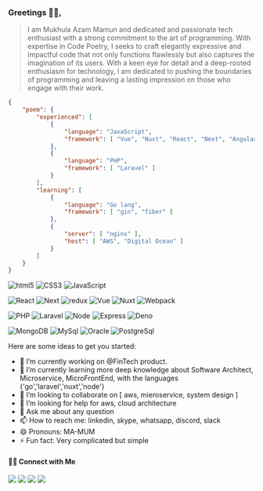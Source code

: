 ### Greetings 👋✨,


> I am Mukhula Azam Mamun and dedicated and passionate tech enthusiast with a strong commitment to the art of programming. With expertise in Code Poetry, I seeks to craft elegantly expressive and impactful code that not only functions flawlessly but also captures the imagination of its users. With a keen eye for detail and a deep-rooted enthusiasm for technology, I am dedicated to pushing the boundaries of programming and leaving a lasting impression on those who engage with their work. 
```JSON
{
    "poem": {
        "experienced": [
            {
                "language": "JavaScript",
                "framework": [ "Vue", "Nuxt", "React", "Next", "Angular", "Node", "Express", "NestJs" ]
            },
            {
                "language": "PHP",
                "framework": [ "Laravel" ]
            }
        ],
        "learning": [
            {
                "language": "Go lang",
                "framework": [ "gin", "fiber" ]
            },
            {
                "server": [ "nginx" ],
                "host": [ "AWS", "Digital Ocean" ]
            }
        ]
    }
}
```

<p>
<img alt="html5" src="https://img.shields.io/badge/-HTML5-E34F26?style=flat-square&logo=html5&logoColor=white" />
<img alt="CSS3" src="https://img.shields.io/badge/-CSS3-E34F26?style=flat-square&logo=css3&logoColor=white" />
<img alt="JavaScript" src="https://img.shields.io/badge/-JavaScript-F7DF1E?style=flat-square&logo=Javascript&logoColor=white" />
</p>
<p>
<img alt="React" src="https://img.shields.io/badge/-React-45b8d8?style=flat-square&logo=react&logoColor=white" />
<img alt="Next" src="https://img.shields.io/badge/-Next js-45b8d8?style=flat-square&logo=Next.js&logoColor=white" />
<img alt="redux" src="https://img.shields.io/badge/-Redux-764ABC?style=flat-square&logo=redux&logoColor=white" />
<img alt="Vue" src="https://img.shields.io/badge/-Vue-4FC08D?style=flat-square&logo=Vue.js&logoColor=white" />
<img alt="Nuxt" src="https://img.shields.io/badge/-Nuxt js-4FC08D?style=flat-square&logo=Nuxt.js&logoColor=white" />
<img alt="Webpack" src="https://img.shields.io/badge/-Webpack-8DD6F9?style=flat-square&logo=webpack&logoColor=white" /> 
</p>
<p>
  <img alt="PHP" src="https://img.shields.io/badge/-PHP-777BB4?style=flat-square&logo=php&logoColor=white" />
  <img alt="Laravel" src="https://img.shields.io/badge/-Laravel-FF2D20?style=flat-square&logo=laravel&logoColor=white" />
  <img alt="Node" src="https://img.shields.io/badge/-Node js-339933?style=flat-square&logo=node.js&logoColor=white" />
  <img alt="Express" src="https://img.shields.io/badge/-Express js-339933?style=flat-square&logo=express&logoColor=white" />
  <img alt="Deno" src="https://img.shields.io/badge/-Deno js-339933?style=flat-square&logo=deno&logoColor=white" />
</p>
<p>
  <img alt="MongoDB" src="https://img.shields.io/badge/-MongoDB-13aa52?style=flat-square&logo=mongodb&logoColor=white" />
  <img alt="MySql" src="https://img.shields.io/badge/-MySql-4479A1?style=flat-square&logo=mysql&logoColor=white" />
  <img alt="Oracle" src="https://img.shields.io/badge/-Oracle-F80000?style=flat-square&logo=Oracle&logoColor=white" />
  <img alt="PostgreSql" src="https://img.shields.io/badge/-PostgreSql-4169E1?style=flat-square&logo=postgresql&logoColor=white" />
</p>

[comment]: <> (<p>)

[comment]: <> (  <img alt="github actions" src="https://img.shields.io/badge/-Github_Actions-2088FF?style=flat-square&logo=github-actions&logoColor=white" />)

[comment]: <> (  <img alt="Google Cloud Platform" src="https://img.shields.io/badge/-Google_Cloud_Platform-1a73e8?style=flat-square&logo=google-cloud&logoColor=white" />)

[comment]: <> (  <img alt="TypeScript" src="https://img.shields.io/badge/-TypeScript-007ACC?style=flat-square&logo=typescript&logoColor=white" />)

[comment]: <> (  <img alt="Insomnia" src="https://img.shields.io/badge/-Insomnia-5849BE?style=flat-square&logo=insomnia&logoColor=white" />)

[comment]: <> (  <img alt="Apollo" src="https://img.shields.io/badge/-Apollo%20GraphQL-311C87?style=flat-square&logo=apollo-graphql&logoColor=white" />)

[comment]: <> (  <img alt="Heroku" src="https://img.shields.io/badge/-Heroku-430098?style=flat-square&logo=heroku&logoColor=white" />)
  
[comment]: <> (  <img alt="ReactiveX" src="https://img.shields.io/badge/-RxJs-B7178C?style=flat-square&logo=reactivex&logoColor=white" />)

[comment]: <> (  <img alt="GraphQL" src="https://img.shields.io/badge/-GraphQL-E10098?style=flat-square&logo=graphql&logoColor=white" />)

[comment]: <> (  <img alt="Sass" src="https://img.shields.io/badge/-Sass-CC6699?style=flat-square&logo=sass&logoColor=white" />)

[comment]: <> (  <img alt="Styled Components" src="https://img.shields.io/badge/-Styled_Components-db7092?style=flat-square&logo=styled-components&logoColor=white" />)

[comment]: <> (  <img alt="git" src="https://img.shields.io/badge/-Git-F05032?style=flat-square&logo=git&logoColor=white" />)

[comment]: <> (  <img alt="NestJs" src="https://img.shields.io/badge/-NestJs-ea2845?style=flat-square&logo=nestjs&logoColor=white" />)

[comment]: <> (  <img alt="angular" src="https://img.shields.io/badge/-Angular-DD0031?style=flat-square&logo=angular&logoColor=white" />)

[comment]: <> (  <img alt="npm" src="https://img.shields.io/badge/-NPM-CB3837?style=flat-square&logo=npm&logoColor=white" />)
  
[comment]: <> (  <img alt="Brave browser" src="https://img.shields.io/badge/-Brave_Browser-FB542B?style=flat-square&logo=brave&logoColor=white" />)

[comment]: <> (  <img alt="Rollup" src="https://img.shields.io/badge/-Rollup-EC4A3F?style=flat-square&logo=rollup.js&logoColor=white" />)

[comment]: <> (  <img alt="d3js" src="https://img.shields.io/badge/-D3.js-F9A03C?style=flat-square&logo=d3.js&logoColor=white" />)

[comment]: <> (  <img alt="Prettier" src="https://img.shields.io/badge/-Prettier-F7B93E?style=flat-square&logo=prettier&logoColor=white" />)

[comment]: <> (</p>)

Here are some ideas to get you started:

- 🔭 I’m currently working on @FinTech product.
- 🌱 I’m currently learning more deep knowledge about Software Architect, Microservice, MicroFrontEnd, with the languages {'go','laravel','nuxt','node'}
- 👯 I’m looking to collaborate on [ aws, mieroservice, system design ]
- 🤔 I’m looking for help for aws, cloud architecture
- 💬 Ask me about any question
- 📫 How to reach me: linkedin, skype, whatsapp, discord, slack
- 😄 Pronouns: MA-MUM
- ⚡ Fun fact: Very complicated but simple 





#### 🤝🏻 Connect with Me

<p align="center">

<a href="mailto:mukhulaazam@gmail.com"><img src="https://img.shields.io/badge/-mukhulaazam@gmail.com-D14836?style=flat&logo=Gmail&logoColor=white"/></a>
<a href="https://linkedin.com/in/cs-mamun"><img src="https://img.shields.io/badge/-Mukhula Azam Mamun-0077B5?style=flat&logo=Linkedin&logoColor=white"/></a>
<a href="https://facebook.com/isMamunActive"><img src="https://img.shields.io/badge/Mamun-1877F2?style=flat&logo=Facebook&logoColor=white"/></a>
<a href="https://instagram.com/isMamunActive"><img src="https://img.shields.io/badge/-Mamun-E4405F?style=flat&logo=Instagram&logoColor=white"/></a>
